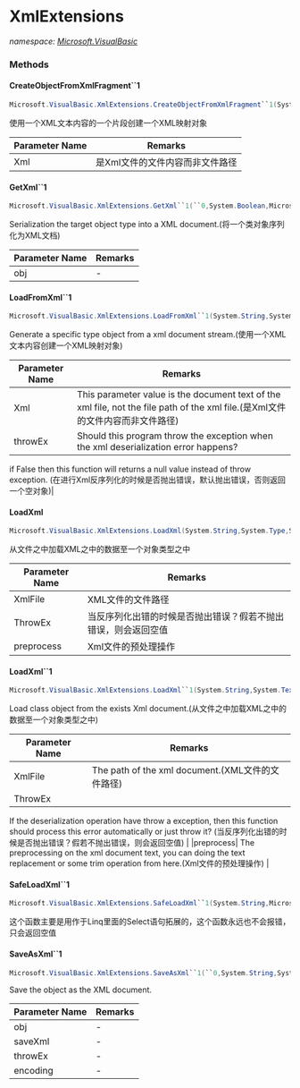 ﻿# XmlExtensions
_namespace: <a href="#" onClick="load('/docs/Microsoft.VisualBasic/index.md')">Microsoft.VisualBasic</a>_





### Methods

#### CreateObjectFromXmlFragment``1
```csharp
Microsoft.VisualBasic.XmlExtensions.CreateObjectFromXmlFragment``1(System.String)
```
使用一个XML文本内容的一个片段创建一个XML映射对象

|Parameter Name|Remarks|
|--------------|-------|
|Xml|是Xml文件的文件内容而非文件路径|


#### GetXml``1
```csharp
Microsoft.VisualBasic.XmlExtensions.GetXml``1(``0,System.Boolean,Microsoft.VisualBasic.Text.Xml.XmlEncodings)
```
Serialization the target object type into a XML document.(将一个类对象序列化为XML文档)

|Parameter Name|Remarks|
|--------------|-------|
|obj|-|


#### LoadFromXml``1
```csharp
Microsoft.VisualBasic.XmlExtensions.LoadFromXml``1(System.String,System.Boolean)
```
Generate a specific type object from a xml document stream.(使用一个XML文本内容创建一个XML映射对象)

|Parameter Name|Remarks|
|--------------|-------|
|Xml|This parameter value is the document text of the xml file, not the file path of the xml file.(是Xml文件的文件内容而非文件路径)|
|throwEx|Should this program throw the exception when the xml deserialization error happens?
 if False then this function will returns a null value instead of throw exception.
 (在进行Xml反序列化的时候是否抛出错误，默认抛出错误，否则返回一个空对象)|


#### LoadXml
```csharp
Microsoft.VisualBasic.XmlExtensions.LoadXml(System.String,System.Type,System.Text.Encoding,System.Boolean,System.Func{System.String,System.String})
```
从文件之中加载XML之中的数据至一个对象类型之中

|Parameter Name|Remarks|
|--------------|-------|
|XmlFile|XML文件的文件路径|
|ThrowEx|当反序列化出错的时候是否抛出错误？假若不抛出错误，则会返回空值|
|preprocess|Xml文件的预处理操作|


#### LoadXml``1
```csharp
Microsoft.VisualBasic.XmlExtensions.LoadXml``1(System.String,System.Text.Encoding,System.Boolean,System.Func{System.String,System.String})
```
Load class object from the exists Xml document.(从文件之中加载XML之中的数据至一个对象类型之中)

|Parameter Name|Remarks|
|--------------|-------|
|XmlFile|The path of the xml document.(XML文件的文件路径)|
|ThrowEx|
 If the deserialization operation have throw a exception, then this function should process this error automatically or just throw it?
 (当反序列化出错的时候是否抛出错误？假若不抛出错误，则会返回空值)
 |
|preprocess|
 The preprocessing on the xml document text, you can doing the text replacement or some trim operation from here.(Xml文件的预处理操作)
 |


#### SafeLoadXml``1
```csharp
Microsoft.VisualBasic.XmlExtensions.SafeLoadXml``1(System.String,Microsoft.VisualBasic.Text.Encodings,System.Func{System.String,System.String})
```
这个函数主要是用作于Linq里面的Select语句拓展的，这个函数永远也不会报错，只会返回空值

#### SaveAsXml``1
```csharp
Microsoft.VisualBasic.XmlExtensions.SaveAsXml``1(``0,System.String,System.Boolean,System.Text.Encoding,System.String)
```
Save the object as the XML document.

|Parameter Name|Remarks|
|--------------|-------|
|obj|-|
|saveXml|-|
|throwEx|-|
|encoding|-|



